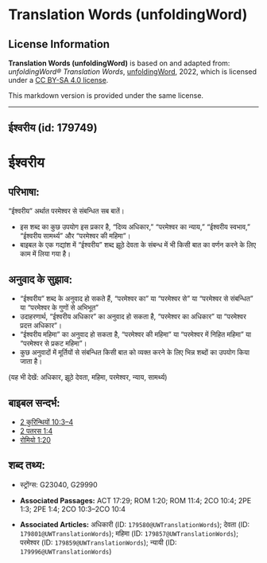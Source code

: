 # Translation Words (unfoldingWord)

## License Information

**Translation Words (unfoldingWord)** is based on and adapted from: _unfoldingWord® Translation Words_, [unfoldingWord](https://unfoldingword.org/utw), 2022, which is licensed under a [CC BY-SA 4.0 license](https://creativecommons.org/licenses/by-sa/4.0/legalcode.en).

This markdown version is provided under the same license.



--------------------------------

## ईश्वरीय (id: 179749)

ईश्वरीय
=======

परिभाषा:
--------

“ईश्वरीय” अर्थात परमेश्वर से संबन्धित सब बातें।

* इस शब्द का कुछ उपयोग इस प्रकार है, “दिव्य अधिकार,” “परमेश्वर का न्याय,” “ईश्वरीय स्वभाव,” “ईश्वरीय सामर्थ्य” और “परमेश्वर की महिमा”।
* बाइबल के एक गद्यांश में “ईश्वरीय” शब्द झूठे देवता के संबन्ध में भी किसी बात का वर्णन करने के लिए काम में लिया गया है।

अनुवाद के सुझाव:
----------------

* “ईश्वरीय” शब्द के अनुवाद हो सकते हैं, “परमेश्वर का” या “परमेश्वर से” या “परमेश्वर से संबन्धित” या “परमेश्वर के गुणों से अभिभूत”
* उदाहरणार्थ, “ईश्वरीय अधिकार” का अनुवाद हो सकता है, “परमेश्वर का अधिकार” या “परमेश्वर प्रदत्त अधिकार”।
* “ईश्वरीय महिमा” का अनुवाद हो सकता है, “परमेश्वर की महिमा” या “परमेश्वर में निहित महिमा” या “परमेश्वर से प्रकट महिमा”।
* कुछ अनुवादों में मूर्तियों से संबन्धित किसी बात को व्यक्त करने के लिए भिन्न शब्दों का उपयोग किया जाता है।

(यह भी देखें: अधिकार, झूठे देवता, महिमा, परमेश्वर, न्याय, सामर्थ्य)

बाइबल सन्दर्भ:
--------------

* [2 कुरिन्थियों 10:3–4](https://ref.ly/2Cor0:0)
* [2 पतरस 1:4](https://ref.ly/2Pet0:0)
* [रोमियो 1:20](https://ref.ly/Rom1:20)

शब्द तथ्य:
----------

* स्ट्रोंग्स: G23040, G29990

* **Associated Passages:** ACT 17:29; ROM 1:20; ROM 11:4; 2CO 10:4; 2PE 1:3; 2PE 1:4; 2CO 10:3–2CO 10:4
* **Associated Articles:** अधिकारी (ID: `179580@UWTranslationWords`); देवता (ID: `179801@UWTranslationWords`); महिमा (ID: `179857@UWTranslationWords`); परमेश्‍वर (ID: `179859@UWTranslationWords`); न्यायी (ID: `179996@UWTranslationWords`)

